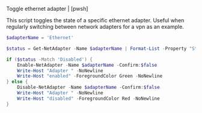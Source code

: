 Toggle ethernet adapter | [pwsh]

This script toggles the state of a specific ethernet adapter. Useful when regularly switching between network adapters for a vpn as an example.

```powershell
$adapterName = 'Ethernet'

$status = Get-NetAdapter -Name $adapterName | Format-List -Property "Status" | Out-String

if ($status -Match 'Disabled') {
    Enable-NetAdapter -Name $adapterName -Confirm:$false
    Write-Host "Adapter " -NoNewline
    Write-Host "enabled" -ForegroundColor Green -NoNewline
} else {
    Disable-NetAdapter -Name $adapterName -Confirm:$false
    Write-Host "Adapter " -NoNewline
    Write-Host "disabled" -ForegroundColor Red -NoNewline
}
```

